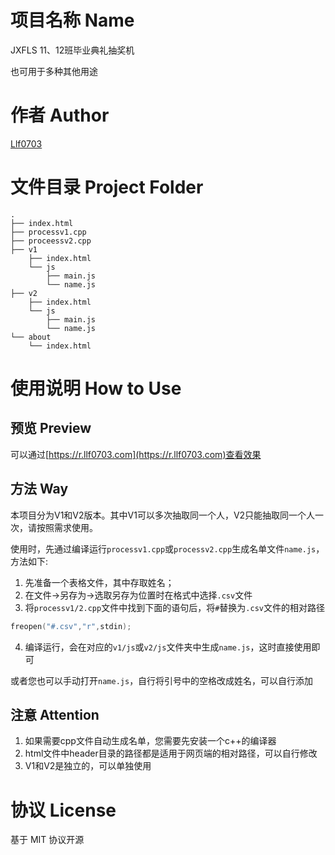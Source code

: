 # 项目名称 Name

JXFLS 11、12班毕业典礼抽奖机

也可用于多种其他用途

# 作者 Author

[Llf0703](https://llf0703.com)

# 文件目录 Project Folder

```
.
├── index.html
├── processv1.cpp
├── proceessv2.cpp
├── v1
    ├── index.html
    └── js
        ├── main.js
        └── name.js
├── v2
    ├── index.html
    └── js
        ├── main.js
        └── name.js
└── about
    └── index.html
```

# 使用说明 How to Use

## 预览 Preview
可以通过[https://r.llf0703.com](https://r.llf0703.com)查看效果

## 方法 Way

本项目分为V1和V2版本。其中V1可以多次抽取同一个人，V2只能抽取同一个人一次，请按照需求使用。

使用时，先通过编译运行``processv1.cpp``或``processv2.cpp``生成名单文件``name.js``，方法如下:

1. 先准备一个表格文件，其中存取姓名；
2. 在文件->另存为->选取另存为位置时在格式中选择``.csv``文件
3. 将``processv1/2.cpp``文件中找到下面的语句后，将``#``替换为``.csv``文件的相对路径
```cpp
freopen("#.csv","r",stdin);
```
4. 编译运行，会在对应的``v1/js``或``v2/js``文件夹中生成``name.js``，这时直接使用即可

或者您也可以手动打开``name.js``，自行将引号中的空格改成姓名，可以自行添加

## 注意 Attention

1. 如果需要cpp文件自动生成名单，您需要先安装一个c++的编译器
2. html文件中header目录的路径都是适用于网页端的相对路径，可以自行修改
3. V1和V2是独立的，可以单独使用

# 协议 License

基于 MIT 协议开源